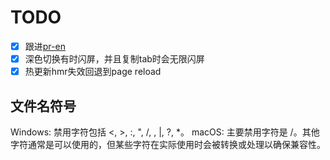 # TODO

- [x] 跟进[pr-en](https://github.com/vitejs/vite/pull/15806#issuecomment-1926499802)
- [x] 深色切换有时闪屏，并且复制tab时会无限闪屏
- [x] 热更新hmr失效回退到page reload

## 文件名符号

Windows: 禁用字符包括 <, >, :, ", /, \, |, ?, \*。
macOS: 主要禁用字符是 /。其他字符通常是可以使用的，但某些字符在实际使用时会被转换或处理以确保兼容性。
